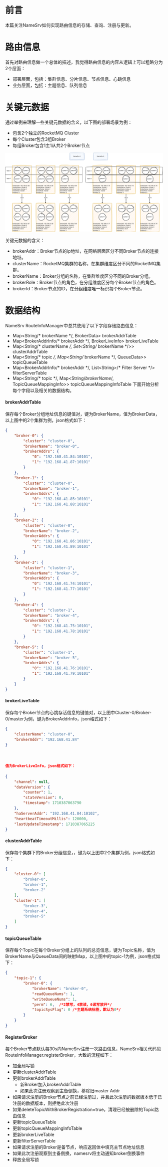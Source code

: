 # 前言
本篇关注NameSrv如何实现路由信息的存储、查询、注册与更新。

# 路由信息
首先对路由信息做一个总体的描述，我觉得路由信息的内容从逻辑上可以粗略分为2个层面：
- 部署层面，包括：集群信息、分片信息、节点信息、心跳信息
- 业务层面，包括：主题信息、队列信息

# 关键元数据
通过举例来理解一些关键元数据的含义，以下图的部署场景为例：
- 包含2个独立的RocketMQ Cluster
- 每个Cluster包含3组Broker
- 每组Broker包含1主1从共2个Broker节点

![2个独立的RocketMQ Cluster](../images/RocketMQClusters.drawio.png)

关键元数据的含义：
- brokerAddr：Broker节点的ip地址，在网络层面区分不同Broker节点的连接地址。
- clusterName：RocketMQ集群的名称，在集群维度区分不同的RocketMQ集群。
- brokerName：Broker分组的名称，在集群维度区分不同的Broker分组。
- brokerRole：Broker节点的角色，在分组维度区分每个Broker节点的角色。
- brokerId：Broker节点的ID，在分组维度唯一标识每个Broker节点。

# 数据结构
NameSrv RouteInfoManager中总共使用了以下字段存储路由信息：
- Map<String/* brokerName */, BrokerData> brokerAddrTable
- Map<BrokerAddrInfo/* brokerAddr */, BrokerLiveInfo> brokerLiveTable
- Map<String/* clusterName */, Set<String/* brokerName */>> clusterAddrTable
- Map<String/* topic */, Map<String/* brokerName */, QueueData>> topicQueueTable
- Map<BrokerAddrInfo/* brokerAddr \*/, List\<String\>/\* Filter Server */> filterServerTable
- Map<String/* topic */, Map<String/*brokerName*/, TopicQueueMappingInfo>> topicQueueMappingInfoTable
下面开始分析每个字段以及相关的数据结构。

#### brokerAddrTable
保存每个Broker分组地址信息的键值对，键为BrokerName，值为BrokerData，以上图中的2个集群为例，json格式如下：
```json
{
    "broker-0": {
        "cluster": "cluster-0",
        "brokerName": "broker-0",
        "brokerAddrs": {
            "0": "192.168.41.84:10101",
            "1": "192.168.41.87:10101"
        }
    },
    "broker-1": {
        "cluster": "cluster-0",
        "brokerName": "broker-1",
        "brokerAddrs": {
            "0": "192.168.41.85:10101",
            "1": "192.168.41.88:10101"
        }
    },
    "broker-2": {
        "cluster": "cluster-0",
        "brokerName": "broker-2",
        "brokerAddrs": {
            "0": "192.168.41.86:10101",
            "1": "192.168.41.89:10101"
        }
    },
    "broker-3": {
        "cluster": "cluster-1",
        "brokerName": "broker-3",
        "brokerAddrs": {
            "0": "192.168.41.74:10101",
            "1": "192.168.41.77:10101"
        }
    },
    "broker-4": {
        "cluster": "cluster-1",
        "brokerName": "broker-4",
        "brokerAddrs": {
            "0": "192.168.41.75:10101",
            "1": "192.168.41.78:10101"
        }
    },
    "broker-5": {
        "cluster": "cluster-1",
        "brokerName": "broker-5",
        "brokerAddrs": {
            "0": "192.168.41.76:10101",
            "1": "192.168.41.79:10101"
        }
    }
}
```

#### brokerLiveTable
保存每个Broker节点的心跳存活信息的键值对，以上图中Cluster-0/Broker-0/master为例，键为BrokerAddrInfo，json格式如下：
```json
{
    "clusterName": "cluster-0",
    "brokerAddr": "192.168.41.84"
}



值为BrokerLiveInfo，json格式如下：

{
    "channel": null,
    "dataVersion": {
        "counter": 1,
        "stateVersion": 0,
        "timestamp": 1710387063790
    },
    "haServerAddr": "192.168.41.84:10102",
    "heartbeatTimeoutMillis": 120000,
    "lastUpdateTimestamp": 1710387065225
}
```

#### clusterAddrTable
保存每个集群下的Broker分组信息，，键为以上图中2个集群为例，json格式如下：
```json
{
    "cluster-0": [
        "broker-0",
        "broker-1",
        "broker-2"
    ],
    "cluster-1": [
        "broker-3",
        "broker-4",
        "broker-5"
    ]
}
```

#### topicQueueTable
保存每个Topic在每个Broker分组上的队列的总览信息，键为Topic名称，值为BrokerName与QueueData间的映射Map，以上图中的topic-1为例，json格式如下：
```json
{
    "topic-1": {
        "broker-0": {
            "brokerName": "broker-0",
            "readQueueNums": 1,
            "writeQueueNums": 1,
            "perm": 6,  /*2禁写，4禁读，6读写放开*/
            "topicSysFlag": 0 /*主题系统标签，默认为0*/
        }
    }
}
```

#### RegisterBroker
每个Broker节点默认每30s向NameSrv注册一次路由信息，NameSrv相关代码见RouteInfoManager.registerBroker，大致的流程如下：
- 加全局写锁
- 更新clusterAddrTable
- 更新brokerAddrTable
  - 新Broker加入brokerAddrTable
  - 如果此次注册观察到主备倒换，移除旧master Addr
- 如果请求注册的Broker节点之前已经注册过，并且此次注册的数据版本低于已注册的数据版本，则拒绝此次注册
- 如果deleteTopicWithBrokerRegistration=true，清理已经被删除的Topic路由信息
- 更新topicQueueTable
- 更新topicQueueMappingInfoTable
- 更新brokerLiveTable
- 更新filterServerTable
- 如果请求注册的Broker是备节点，响应返回体中填充主节点地址信息
- 如果此次注册观察到主备倒换，namesrv将主动通知broker倒换事件
- 释放全局写锁
